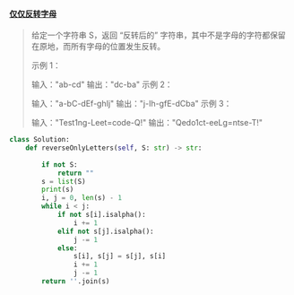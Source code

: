 #### [仅仅反转字母](https://leetcode-cn.com/problems/reverse-only-letters/)

> 给定一个字符串 S，返回 “反转后的” 字符串，其中不是字母的字符都保留在原地，而所有字母的位置发生反转。
>
>  
>
> 示例 1：
>
> 输入："ab-cd"
> 输出："dc-ba"
> 示例 2：
>
> 输入："a-bC-dEf-ghIj"
> 输出："j-Ih-gfE-dCba"
> 示例 3：
>
> 输入："Test1ng-Leet=code-Q!"
> 输出："Qedo1ct-eeLg=ntse-T!"
>



```python
class Solution:
    def reverseOnlyLetters(self, S: str) -> str:
        
        if not S:
            return ""
        s = list(S)
        print(s)
        i, j = 0, len(s) - 1
        while i < j:
            if not s[i].isalpha():
                i += 1
            elif not s[j].isalpha():
                j -= 1
            else:
                s[i], s[j] = s[j], s[i]
                i += 1
                j -= 1
        return ''.join(s)
```

